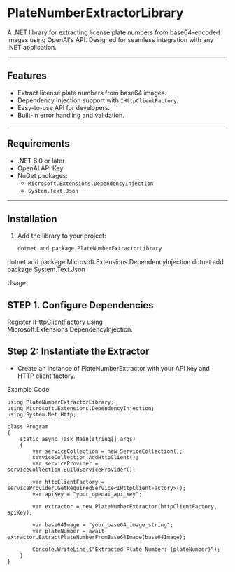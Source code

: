 # PlateNumberExtractorLibrary

A .NET library for extracting license plate numbers from base64-encoded images using OpenAI's API. Designed for seamless integration with any .NET application.

---

## Features

- Extract license plate numbers from base64 images.
- Dependency Injection support with `IHttpClientFactory`.
- Easy-to-use API for developers.
- Built-in error handling and validation.

---

## Requirements

- .NET 6.0 or later
- OpenAI API Key
- NuGet packages:
  - `Microsoft.Extensions.DependencyInjection`
  - `System.Text.Json`

---

## Installation

1. Add the library to your project:
   ```bash
   dotnet add package PlateNumberExtractorLibrary

dotnet add package Microsoft.Extensions.DependencyInjection
dotnet add package System.Text.Json


Usage
## STEP 1. Configure Dependencies
 Register IHttpClientFactory using Microsoft.Extensions.DependencyInjection.

## Step 2: Instantiate the Extractor
- Create an instance of PlateNumberExtractor with your API key and HTTP client factory.

Example Code:
    
    using PlateNumberExtractorLibrary;
    using Microsoft.Extensions.DependencyInjection;
    using System.Net.Http;

    class Program
    {
        static async Task Main(string[] args)
        {
            var serviceCollection = new ServiceCollection();
            serviceCollection.AddHttpClient();
            var serviceProvider = serviceCollection.BuildServiceProvider();

            var httpClientFactory = serviceProvider.GetRequiredService<IHttpClientFactory>();
            var apiKey = "your_openai_api_key";

            var extractor = new PlateNumberExtractor(httpClientFactory, apiKey);

            var base64Image = "your_base64_image_string";
            var plateNumber = await extractor.ExtractPlateNumberFromBase64Image(base64Image);

            Console.WriteLine($"Extracted Plate Number: {plateNumber}");
        }
    }